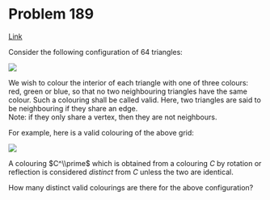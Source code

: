 # Problem 189

[Link](https://projecteuler.net/problem=189)

Consider the following configuration of $64$ triangles:

![](resources/images/0189_grid.gif?1678992055)

We wish to colour the interior of each triangle with one of three colours: red, green or blue, so that no two neighbouring triangles have the same colour. Such a colouring shall be called valid. Here, two triangles are said to be neighbouring if they share an edge.  
Note: if they only share a vertex, then they are not neighbours.

For example, here is a valid colouring of the above grid:

![](resources/images/0189_colours.gif?1678992055)

A colouring $C^\\prime$ which is obtained from a colouring $C$ by rotation or reflection is considered *distinct* from $C$ unless the two are identical.

How many distinct valid colourings are there for the above configuration?

